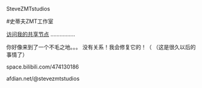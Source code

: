 SteveZMTstudios


#史蒂夫ZMT工作室

[访问我的共享节点](http://stevezmtstudios.github.io/sharepoint)
................

你好像来到了一个不毛之地。。。
没有关系！我会修复它的！（
（这是很久以后的事情了）


space.bilibili.com/474130186

afdian.net/@stevezmtstudios
